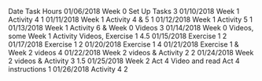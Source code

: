 Date	    Task	                                                Hours
01/06/2018	Week 0 Set Up Tasks	                                    3
01/10/2018	Week 1 Activity 4	                                    1
01/11/2018	Week 1 Activity 4 & 5	                                1
01/12/2018	Week 1 Activity 5	                                    1
01/13/2018	Week 1 Activity 6 & Week 0 Videos	                    3
01/14/2018	Week 0 Videos, some Week 1 Activity Videos, Exercise 1	4.5
01/15/2018	Exercise 1	                                            2
01/17/2018	Exercise 1	                                            2
01/20/2018	Exercise 1	                                            4
01/21/2018	Exercise 1 & Week 2 videos 	                            4
01/22/2018	Week 2 videos & Activity 2	                            2
01/24/2018	Week 2 videos & Activity 3	                            1.5
01/25/2018	Week 2 Act 4 Video and read Act 4 instructions	        1
01/26/2018	Activity 4	                                            2